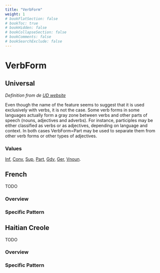 ```yaml
---
title: "VerbForm"
weight: 1
# bookFlatSection: false
# bookToc: true
# bookHidden: false
# bookCollapseSection: false
# bookComments: false
# bookSearchExclude: false
---
```


# VerbForm

## Universal

*Definition from de [UD website](https://universaldependencies.org/u/feat/VerbForm.html)*

Even though the name of the feature seems to suggest that it is used exclusively with verbs, it is not the case. Some verb forms in some languages actually form a gray zone between verbs and other parts of speech (nouns, adjectives and adverbs). For instance, participles may be either classified as verbs or as adjectives, depending on language and context. In both cases VerbForm=Part may be used to separate them from other verb forms or other types of adjectives.

### Values

[Inf](https://universaldependencies.org/u/feat/VerbForm.html#Inf),
[Conv](https://universaldependencies.org/u/feat/VerbForm.html#Conv),
[Sup](https://universaldependencies.org/u/feat/VerbForm.html#Sup),
[Part](https://universaldependencies.org/u/feat/VerbForm.html#Part),
[Gdv](https://universaldependencies.org/u/feat/VerbForm.html#Gdv),
[Ger](https://universaldependencies.org/u/feat/VerbForm.html#Ger),
[Vnoun](https://universaldependencies.org/u/feat/VerbForm.html#Vnoun).


## French

TODO
### Overview

### Specific Pattern




## Haitian Creole

TODO
### Overview

### Specific Pattern


